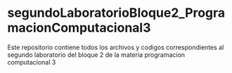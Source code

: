 # segundoLaboratorioBloque2_ProgramacionComputacional3
Este repositorio contiene todos los archivos y codigos correspondientes al segundo laboratorio del bloque 2 de la materia programacion computacional 3
